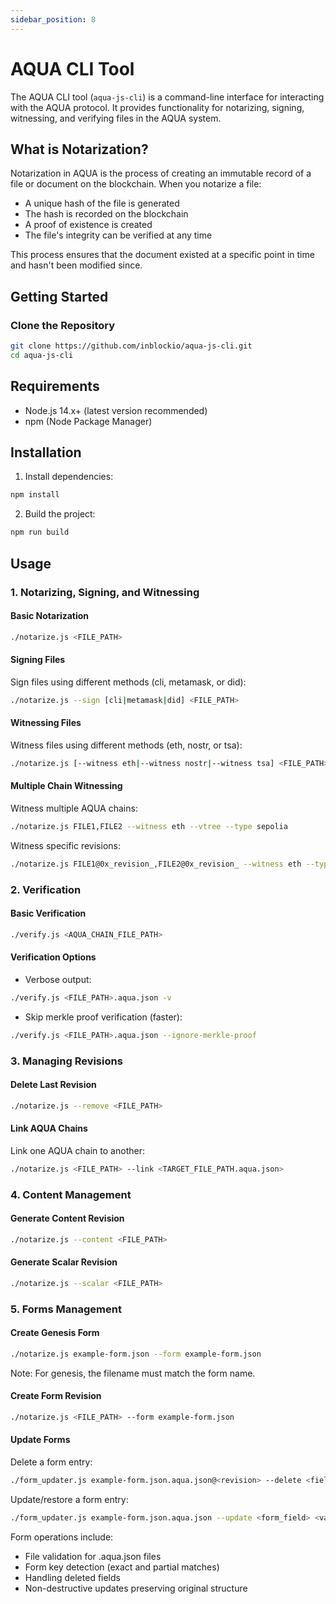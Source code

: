 ```yaml
---
sidebar_position: 8
---
```


# AQUA CLI Tool

The AQUA CLI tool (`aqua-js-cli`) is a command-line interface for interacting with the AQUA protocol. It provides functionality for notarizing, signing, witnessing, and verifying files in the AQUA system.

## What is Notarization?

Notarization in AQUA is the process of creating an immutable record of a file or document on the blockchain. When you notarize a file:
- A unique hash of the file is generated
- The hash is recorded on the blockchain
- A proof of existence is created
- The file's integrity can be verified at any time

This process ensures that the document existed at a specific point in time and hasn't been modified since.

## Getting Started

### Clone the Repository

```bash
git clone https://github.com/inblockio/aqua-js-cli.git
cd aqua-js-cli
```

## Requirements

- Node.js 14.x+ (latest version recommended)
- npm (Node Package Manager)

## Installation

1. Install dependencies:
```bash
npm install
```

2. Build the project:
```bash
npm run build
```

## Usage

### 1. Notarizing, Signing, and Witnessing

#### Basic Notarization
```bash
./notarize.js <FILE_PATH>
```

#### Signing Files
Sign files using different methods (cli, metamask, or did):
```bash
./notarize.js --sign [cli|metamask|did] <FILE_PATH>
```

#### Witnessing Files
Witness files using different methods (eth, nostr, or tsa):
```bash
./notarize.js [--witness eth|--witness nostr|--witness tsa] <FILE_PATH>
```

#### Multiple Chain Witnessing
Witness multiple AQUA chains:
```bash
./notarize.js FILE1,FILE2 --witness eth --vtree --type sepolia
```

Witness specific revisions:
```bash
./notarize.js FILE1@0x_revision_,FILE2@0x_revision_ --witness eth --type cli --vtree
```

### 2. Verification

#### Basic Verification
```bash
./verify.js <AQUA_CHAIN_FILE_PATH>
```

#### Verification Options

- Verbose output:
```bash
./verify.js <FILE_PATH>.aqua.json -v
```

- Skip merkle proof verification (faster):
```bash
./verify.js <FILE_PATH>.aqua.json --ignore-merkle-proof
```

### 3. Managing Revisions

#### Delete Last Revision
```bash
./notarize.js --remove <FILE_PATH>
```

#### Link AQUA Chains
Link one AQUA chain to another:
```bash
./notarize.js <FILE_PATH> --link <TARGET_FILE_PATH.aqua.json>
```

### 4. Content Management

#### Generate Content Revision
```bash
./notarize.js --content <FILE_PATH>
```

#### Generate Scalar Revision
```bash
./notarize.js --scalar <FILE_PATH>
```

### 5. Forms Management

#### Create Genesis Form
```bash
./notarize.js example-form.json --form example-form.json
```
Note: For genesis, the filename must match the form name.

#### Create Form Revision
```bash
./notarize.js <FILE_PATH> --form example-form.json
```

#### Update Forms

Delete a form entry:
```bash
./form_updater.js example-form.json.aqua.json@<revision> --delete <field>
```

Update/restore a form entry:
```bash
./form_updater.js example-form.json.aqua.json --update <form_field> <value>
```

Form operations include:
- File validation for .aqua.json files
- Form key detection (exact and partial matches)
- Handling deleted fields
- Non-destructive updates preserving original structure
